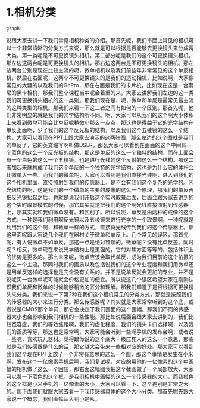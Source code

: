 # 1.相机分类

```mermaid
graph
```

说跟大家去讲一下我们常见相机种类的介绍。那首先呢，我们市面上常见的相机可以一个非常清晰的分类方式来说，那么就是可以根据是否能够去更换镜头来分成两大类。第一类呢是不可更换镜头相机，第二部分呢是我们的这个可更换镜头相机，那左边这两台呢是可更换镜头的相机，那右边这两台是不可更换镜头的相机。那左边两台分别是现在比较主流的呃，微单相机以及我们前些年非常常见的这个单反相机，然后在右面呢，这两个不可更换镜头的是我们的运动相机，比如说啊，大家像常见的大疆的以及我们的GoPro，那在右面是我们的卡片机，比如现在这是一台索尼的黑卡相机，那我们整个课程当中呢会着重的来。大家去讲解我们左边的这一类我们可更换镜头相机的这一类别。那我们现在是，呃，微单和单反是最常见最主流的这种类型的相机。那我们来看一下这二者之间有如何的一个区别。那首先呢，他们非常明显的就是我们的光学结构所不同。啊，大家可以从我们的这个啊大小体积上来看到微单可能会比单反呢稍微小那么一点点，那这也是得益于它的光学结构在单反上面啊，少了我们的这个反光板的结构，以及我们这个五棱镜的这么一个结构。大家可以看现在PPT上跟大家去演示的这两张图，那么左边的这个图就是我们的单反了，它的英文缩写啊叫做DSLR。那么大家可以看到在画面的这个中间有一个蓝色的这么一个反光板的结构，那这是单反的这么一个独特的结构，而在上面会有一个白色的这么一个五棱镜。也是进行光线的这个反射的这么一个结构。那这二者加起来就构成了我们这个单反的一个独特的光学结构，这也是为什么它的体积会比微单大一些。而我们的微单呢，大家可以看到是我们直接光线啊，进入到我们的这个相机里面，直接照射到我们的传感器上，是不会有我们这个复杂的光学的。闪光结构的啊，这是我们的一个微单的主要的成像的这么一个原理，那我们的单反再把反光镜抬起之后，也就是说我们开启这个实时取景后面，后面会跟大家去讲到的这个实时取景模式的时候，那它其实就是把我们的这个啊光线直接照射到传感器上，那其实就和我们微单没有。和区别了。所以说呢，单反是由两种的成像的这个方式，一种是我们利用啊反光镜以及五棱镜来进行光学的一个取景啊，一种呢就是利用我们的这个啊，和微单一样的方式，直接将光线传到我们的这个传感器上。那这里面呢跟大家说几个我们在器材关于微单和单反上。几个常见的误区，那首先呢，有人说微单不如单反，那这一点是绝对错误的。微单呢？没有比单反差。同时呢？相反，微单现在来说光学结构上是更强的，它的对焦方面等等的，包括体积上的优势是更多的。那么未来呢，微单应该会取代单反，成为我们目前的这个拍摄的这么一个主流。那同时我们的画质以及包括说我们的这个专业程度和我们用微单还是用单反这样的选择也是完全没有关系的。并不是说单反就会更加的专业，并不是说呢买一台微单呢可能就会价格更加的便宜。所以说这几个误区希望大家在刚刚认识我们单反和微单的时候能够稍微的区分和理解。那我们知道了是否根据可更换镜头来分类。我们来说一下第2种在我们这个相机常见的分类方式，那就是按照我们的传感器的大小来进行分类。那么传感器呢？其实就是大家常常听到的这个底，或者说是CMOS那个单词，那它会决定了我们画面的这个画幅。那我们不同的传感器大小也会影响到我们相机的一些性能。那比如说后面会跟大家去讲到的，我们比较宽容度，我们的等效焦距啊，我们的虚化程度，我们的镜头卡口选择啊，以及我们的画质等等，那这也是常常啊，大家可能会听到一些呃手机的发布会啊，或者说一些呃，喜欢玩儿器材。觉得跟你说的这个底大一级压死人的这么一个意思，那底就是我们传感器是什么的话，那它越大会带来一些相对应的好处。那大家可以看到我们这个现在PPT上放了一个非常有意思的这么一个图，那这个事情是发生在小米啊，发布这个一亿像素手机后啊，我们复试呢，对应的用他的一亿像素的这个中画幅的相机做了这么一个回应，那右面这幅图我把这个截图做了一个局部放大，大家可以看一下蓝色的这个框。是我们相机中画幅的这么一个传感器的大小，而我橙色的这个框是小米手机的一亿像素的大小，大家可以看一下，这个差别是非常之大的。那下面我们就跟大家去看一下我传感器具体的这个大小分类。那首先呢先跟大家说一个概念，我们画幅从大到小是从。